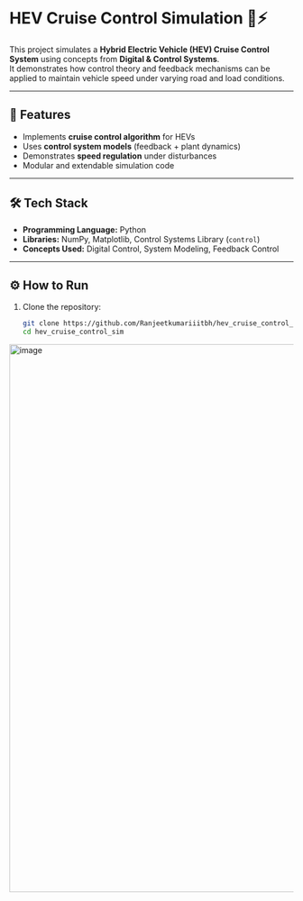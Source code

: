 # HEV Cruise Control Simulation 🚗⚡

This project simulates a **Hybrid Electric Vehicle (HEV) Cruise Control System** using concepts from **Digital & Control Systems**.  
It demonstrates how control theory and feedback mechanisms can be applied to maintain vehicle speed under varying road and load conditions.

---

## 📌 Features
- Implements **cruise control algorithm** for HEVs  
- Uses **control system models** (feedback + plant dynamics)  
- Demonstrates **speed regulation** under disturbances  
- Modular and extendable simulation code  

---

## 🛠️ Tech Stack
- **Programming Language:** Python  
- **Libraries:** NumPy, Matplotlib, Control Systems Library (`control`)  
- **Concepts Used:** Digital Control, System Modeling, Feedback Control  

---

## ⚙️ How to Run
1. Clone the repository:
   ```bash
   git clone https://github.com/Ranjeetkumariiitbh/hev_cruise_control_sim.git
   cd hev_cruise_control_sim
<img width="1919" height="973" alt="image" src="https://github.com/user-attachments/assets/a6edbb92-25ac-405b-ac03-392708afb09f" />
